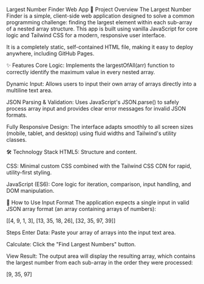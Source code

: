 Largest Number Finder Web App
🚀 Project Overview
The Largest Number Finder is a simple, client-side web application designed to solve a common programming challenge: finding the largest element within each sub-array of a nested array structure. This app is built using vanilla JavaScript for core logic and Tailwind CSS for a modern, responsive user interface.

It is a completely static, self-contained HTML file, making it easy to deploy anywhere, including GitHub Pages.

✨ Features
Core Logic: Implements the largestOfAll(arr) function to correctly identify the maximum value in every nested array.

Dynamic Input: Allows users to input their own array of arrays directly into a multiline text area.

JSON Parsing & Validation: Uses JavaScript's JSON.parse() to safely process array input and provides clear error messages for invalid JSON formats.

Fully Responsive Design: The interface adapts smoothly to all screen sizes (mobile, tablet, and desktop) using fluid widths and Tailwind's utility classes.

🛠️ Technology Stack
HTML5: Structure and content.

CSS: Minimal custom CSS combined with the Tailwind CSS CDN for rapid, utility-first styling.

JavaScript (ES6): Core logic for iteration, comparison, input handling, and DOM manipulation.

📝 How to Use
Input Format
The application expects a single input in valid JSON array format (an array containing arrays of numbers):

[[4, 9, 1, 3], [13, 35, 18, 26], [32, 35, 97, 39]]

Steps
Enter Data: Paste your array of arrays into the input text area.

Calculate: Click the "Find Largest Numbers" button.

View Result: The output area will display the resulting array, which contains the largest number from each sub-array in the order they were processed:

[9, 35, 97]
